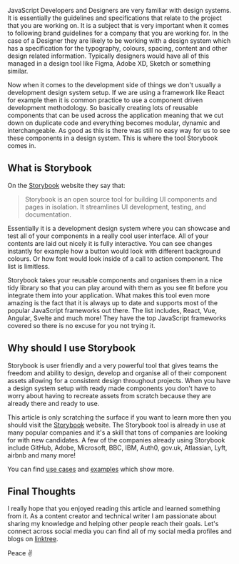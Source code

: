 JavaScript Developers and Designers are very familiar with design systems. It is essentially the guidelines and specifications that relate to the project that you are working on. It is a subject that is very important when it comes to following brand guidelines for a company that you are working for. In the case of a Designer they are likely to be working with a design system which has a specification for the typography, colours, spacing, content and other design related information. Typically designers would have all of this managed in a design tool like Figma, Adobe XD, Sketch or something similar.

Now when it comes to the development side of things we don't usually a development design system setup. If we are using a framework like React for example then it is common practice to use a component driven development methodology. So basically creating lots of reusable components that can be used across the application meaning that we cut down on duplicate code and everything becomes modular, dynamic and interchangeable. As good as this is there was still no easy way for us to see these components in a design system. This is where the tool Storybook comes in.

## What is Storybook

On the [Storybook](https://storybook.js.org/) website they say that:

> Storybook is an open source tool for building UI components and pages in isolation. It streamlines UI development, testing, and documentation.

Essentially it is a development design system where you can showcase and test all of your components in a really cool user interface. All of your contents are laid out nicely it is fully interactive. You can see changes instantly for example how a button would look with different background colours. Or how font would look inside of a call to action component. The list is limitless.

Storybook takes your reusable components and organises them in a nice tidy library so that you can play around with them as you see fit before you integrate them into your application. What makes this tool even more amazing is the fact that it is always up to date and supports most of the popular JavaScript frameworks out there. The list includes, React, Vue, Angular, Svelte and much more! They have the top JavaScript frameworks covered so there is no excuse for you not trying it.

## Why should I use Storybook

Storybook is user friendly and a very powerful tool that gives teams the freedom and ability to design, develop and organise all of their component assets allowing for a consistent design throughout projects. When you have a design system setup with ready made components you don't have to worry about having to recreate assets from scratch because they are already there and ready to use.

This article is only scratching the surface if you want to learn more then you should visit the [Storybook](https://storybook.js.org/) website. The Storybook tool is already in use at many popular companies and it's a skill that tons of companies are looking for with new candidates. A few of the companies already using Storybook include GitHub, Adobe, Microsoft, BBC, IBM, Auth0, gov.uk, Atlassian, Lyft, airbnb and many more!

You can find [use cases](https://storybook.js.org/use-cases/) and [examples](https://storybook.js.org/docs/react/get-started/examples) which show more.

## Final Thoughts

I really hope that you enjoyed reading this article and learned something from it. As a content creator and technical writer I am passionate about sharing my knowledge and helping other people reach their goals. Let's connect across social media you can find all of my social media profiles and blogs on [linktree](https://linktr.ee/andrewbaisden).

Peace ✌️
